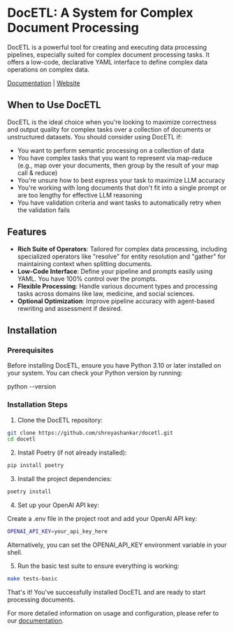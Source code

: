 # DocETL: A System for Complex Document Processing

DocETL is a powerful tool for creating and executing data processing pipelines, especially suited for complex document processing tasks. It offers a low-code, declarative YAML interface to define complex data operations on complex data.

[Documentation](https://shreyashankar.github.io/docetl) | [Website](https://docetl.com)

## When to Use DocETL

DocETL is the ideal choice when you're looking to maximize correctness and output quality for complex tasks over a collection of documents or unstructured datasets. You should consider using DocETL if:

- You want to perform semantic processing on a collection of data
- You have complex tasks that you want to represent via map-reduce (e.g., map over your documents, then group by the result of your map call & reduce)
- You're unsure how to best express your task to maximize LLM accuracy
- You're working with long documents that don't fit into a single prompt or are too lengthy for effective LLM reasoning
- You have validation criteria and want tasks to automatically retry when the validation fails

## Features

- **Rich Suite of Operators**: Tailored for complex data processing, including specialized operators like "resolve" for entity resolution and "gather" for maintaining context when splitting documents.
- **Low-Code Interface**: Define your pipeline and prompts easily using YAML. You have 100% control over the prompts.
- **Flexible Processing**: Handle various document types and processing tasks across domains like law, medicine, and social sciences.
- **Optional Optimization**: Improve pipeline accuracy with agent-based rewriting and assessment if desired.

## Installation

### Prerequisites

Before installing DocETL, ensure you have Python 3.10 or later installed on your system. You can check your Python version by running:

python --version

### Installation Steps

1. Clone the DocETL repository:

```bash
git clone https://github.com/shreyashankar/docetl.git
cd docetl
```

2. Install Poetry (if not already installed):

```bash
pip install poetry
```

3. Install the project dependencies:

```bash
poetry install
```

4. Set up your OpenAI API key:

Create a .env file in the project root and add your OpenAI API key:

```bash
OPENAI_API_KEY=your_api_key_here
```

Alternatively, you can set the OPENAI_API_KEY environment variable in your shell.

5. Run the basic test suite to ensure everything is working:

```bash
make tests-basic
```

That's it! You've successfully installed DocETL and are ready to start processing documents.

For more detailed information on usage and configuration, please refer to our [documentation](https://shreyashankar.github.io/docetl).
